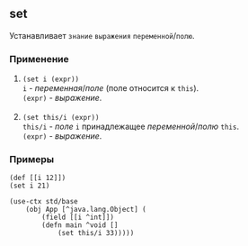 ## set
Устанавливает `знание` `выражения` `переменной`/`полю`.

### Применение

1. `(set i (expr))`<br>
`i` - _переменная_/_поле_ (поле относится к `this`).<br>
`(expr)` - _выражение_.<br><br>
2. `(set this/i (expr))`<br>
`this/i` - _поле_ `i` принадлежащее _переменной_/_полю_ `this`.<br>
`(expr)` - _выражение_.

### Примеры

```pihta
(def [[i 12]])
(set i 21)
```

```pihta
(use-ctx std/base
    (obj App [^java.lang.Object] (
        (field [[i ^int]])
        (defn main ^void []
            (set this/i 33)))))
```